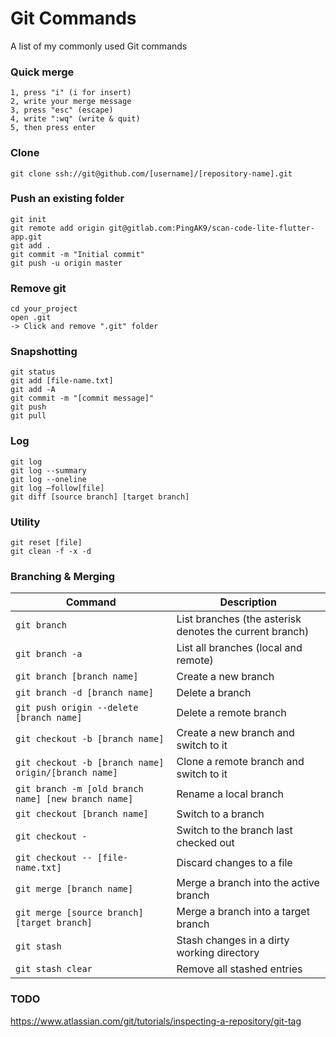 # Git Commands
A list of my commonly used Git commands

### Quick merge
```
1, press "i" (i for insert)
2, write your merge message
3, press "esc" (escape)
4, write ":wq" (write & quit)
5, then press enter
```

### Clone

	git clone ssh://git@github.com/[username]/[repository-name].git

### Push an existing folder

	git init
	git remote add origin git@gitlab.com:PingAK9/scan-code-lite-flutter-app.git
	git add .
	git commit -m "Initial commit"
	git push -u origin master
    
### Remove git
	
    cd your_project
    open .git
    -> Click and remove ".git" folder

### Snapshotting

	git status
	git add [file-name.txt]
	git add -A
	git commit -m "[commit message]"
	git push
	git pull

### Log

    git log
    git log --summary
    git log --oneline
    git log –follow[file]  
    git diff [source branch] [target branch]
    
### Utility

	git reset [file]  
	git clean -f -x -d
    

### Branching & Merging

| Command | Description |
| ------- | ----------- |
| `git branch` | List branches (the asterisk denotes the current branch) |
| `git branch -a` | List all branches (local and remote) |
| `git branch [branch name]` | Create a new branch |
| `git branch -d [branch name]` | Delete a branch |
| `git push origin --delete [branch name]` | Delete a remote branch |
| `git checkout -b [branch name]` | Create a new branch and switch to it |
| `git checkout -b [branch name] origin/[branch name]` | Clone a remote branch and switch to it |
| `git branch -m [old branch name] [new branch name]` | Rename a local branch |
| `git checkout [branch name]` | Switch to a branch |
| `git checkout -` | Switch to the branch last checked out |
| `git checkout -- [file-name.txt]` | Discard changes to a file |
| `git merge [branch name]` | Merge a branch into the active branch |
| `git merge [source branch] [target branch]` | Merge a branch into a target branch |
| `git stash` | Stash changes in a dirty working directory |
| `git stash clear` | Remove all stashed entries |

### TODO
https://www.atlassian.com/git/tutorials/inspecting-a-repository/git-tag
